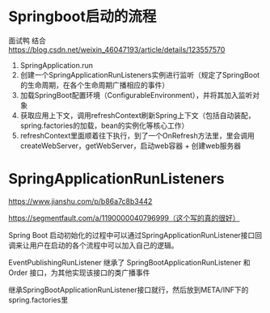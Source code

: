 # Springboot启动的流程


面试鸭 结合 https://blog.csdn.net/weixin_46047193/article/details/123557570

1. SpringApplication.run
2. 创建一个SpringApplicationRunListeners实例进行监听（规定了SpringBoot的生命周期，在各个生命周期广播相应的事件）
3. 加载SpringBoot配置环境（ConfigurableEnvironment），并将其加入监听对象
4. 获取应用上下文，调用refreshContext刷新Spring上下文（包括自动装配，spring.factories的加载，bean的实例化等核心工作）
5. refreshContext里面顺着往下执行，到了一个OnRefresh方法里，里会调用createWebServer，getWebServer，启动web容器 + 创建web服务器

# SpringApplicationRunListeners

https://www.jianshu.com/p/b86a7c8b3442

https://segmentfault.com/a/1190000040796999（这个写的真的很好）

Spring Boot 启动初始化的过程中可以通过SpringApplicationRunListener接口回调来让用户在启动的各个流程中可以加入自己的逻辑。

EventPublishingRunListener 继承了 SpringBootApplicationRunListener 和 Order 接口，为其他实现该接口的类广播事件

继承SpringBootApplicationRunListener接口就行，然后放到META/INF下的spring.factories里

